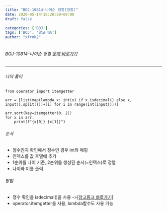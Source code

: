 ```yaml
---
title: "BOJ-10814-나이순 정렬[정렬]"
date: 2020-05-14T18:20:50+09:00
draft: false

categories: ['BOJ']
tags: ['BOJ', '알고리즘']
author: "xfrnk2"
---
```

###### BOJ-10814-나이순 정렬 [문제 바로가기](https://www.acmicpc.net/problem/10814)
---
  
###### 나의 풀이
~~~
from operator import itemgetter

arr = [list(map(lambda x: int(x) if x.isdecimal() else x, input().split()))+[i] for i in range(int(input()))]

arr.sort(key=itemgetter(0, 2))
for x in arr:
    print(f"{x[0]} {x[1]}")
~~~

###### 순서
- 정수인지 확인해서 정수인 경우 int와 매핑
- 인덱스를 값 후열에 추가
- 1순위를 나이 기준, 2순위를 생성된 순서(=인덱스)로 정렬
- 나이와 이름 출력
###### 방법
+ 정수 확인을 isdecimal()을 사용 ->[[참고링크 바로가기]](https://soooprmx.com/archives/10159)
+ operator.itemgetter를 사용, lambda함수도 사용 가능


